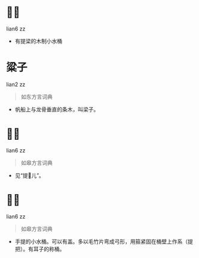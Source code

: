 # 𪳄子
lian6 zz
- 有提梁的木制小水桶

# 粱子
lian2 zz
> 如东方言词典
- 帆船上与龙骨垂直的条木，叫梁子。

# 𪳄子
lian6 zz
> 如皋方言词典
- 见“提𪳄儿”。

# 𪳄子
lian6 zz
> 如皋方言词典
- 手提的小水桶。可以有盖。多以毛竹片弯成弓形，用箍紧固在桶壁上作系（提把）。有耳子的称桶。
